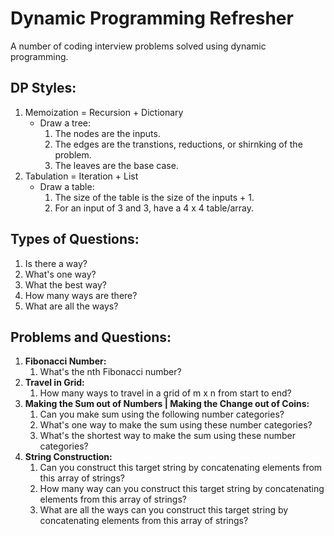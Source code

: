 # Dynamic Programming Refresher

A number of coding interview problems solved using dynamic programming.

## DP Styles:
1. Memoization = Recursion + Dictionary
    - Draw a tree:
        1. The nodes are the inputs.
        2. The edges are the transtions, reductions, or shirnking of the problem.
        3. The leaves are the base case.
2. Tabulation = Iteration + List
    - Draw a table:
        1. The size of the table is the size of the inputs + 1.
        2. For an input of 3 and 3, have a 4 x 4 table/array. 

## Types of Questions:
1. Is there a way?
2. What's one way?
3. What the best way?
4. How many ways are there?
5. What are all the ways?

## Problems and Questions:
1. **Fibonacci Number:**
    1. What's the nth Fibonacci number?
2. **Travel in Grid:**
    1. How many ways to travel in a grid of m x n from start to end?
3. **Making the Sum out of Numbers | Making the Change out of Coins:**
    1. Can you make sum using the following number categories?
    2. What's one way to make the sum using these number categories?
    3. What's the shortest way to make the sum using these number categories?
4. **String Construction:**
    1. Can you construct this target string by concatenating elements from this array of strings?
    2. How many way can you construct this target string by concatenating elements from this array of strings?
    3. What are all the ways can you construct this target string by concatenating elements from this array of strings?

